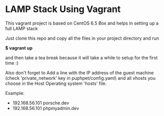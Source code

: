 # LAMP Stack Using Vagrant

This vagrant project is based on CentOS 6.5 Box and helps in setting up a full LAMP stack

Just clone this repo and copy all the files in your project directory and run

**$ vagrant up**

and then take a tea break because it will take a while to setup for the first time :)

Also don't forget to Add a line with the IP address of the guest machine (check 'private_network' key in puphpet/config.yaml) and all vhosts you choose in the Host Operating system 'hosts' file.

Example:

- 192.168.56.101 porsche.dev
- 192.168.56.101 phpmyadmin.dev


